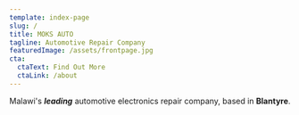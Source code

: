 ```yaml
---
template: index-page
slug: /
title: MOKS AUTO
tagline: Automotive Repair Company
featuredImage: /assets/frontpage.jpg
cta:
  ctaText: Find Out More
  ctaLink: /about
---
```

Malawi's ***leading*** automotive electronics repair company, based in **Blantyre**.
